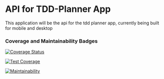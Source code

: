 # API for TDD-Planner App

This application will be the api for the tdd planner app, currently being built for mobile and desktop

### Coverage and Maintainability Badges

[![Coverage Status](https://coveralls.io/repos/github/nstranquist/tdd-planner-api/badge.svg?branch=master)](https://coveralls.io/github/nstranquist/tdd-planner-api?branch=master)

[![Test Coverage](https://api.codeclimate.com/v1/badges/6bb14f2d2751da7a7e31/test_coverage)](https://codeclimate.com/github/nstranquist/tdd-planner-api/test_coverage)

[![Maintainability](https://api.codeclimate.com/v1/badges/6bb14f2d2751da7a7e31/maintainability)](https://codeclimate.com/github/nstranquist/tdd-planner-api/maintainability)

